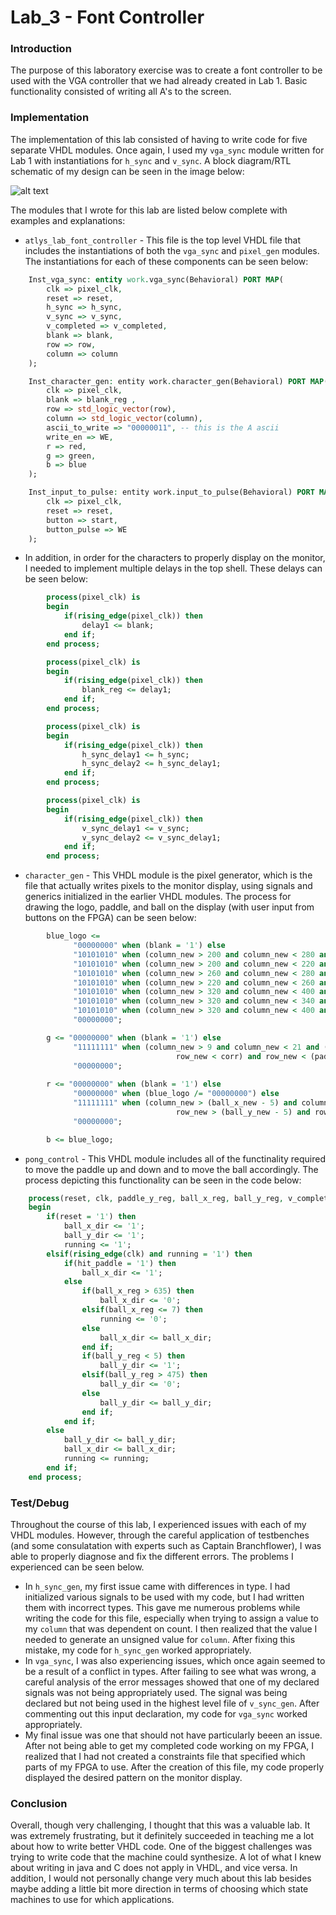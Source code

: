 Lab_3 - Font Controller
=====


### Introduction

The purpose of this laboratory exercise was to create a font controller to be used with the VGA controller that we had already created in Lab 1. Basic functionality consisted of writing all A's to the screen.

### Implementation

The implementation of this lab consisted of having to write code for five separate VHDL modules. Once again, I used my `vga_sync` module written for Lab 1 with instantiations for `h_sync` and `v_sync`. A block diagram/RTL schematic of my design can be seen in the image below:

![alt text](http://i.imgur.com/Fq27U9o.png "RTL Schematic")


The modules that I wrote for this lab are listed below complete with examples and explanations:

 * `atlys_lab_font_controller` - This file is the top level VHDL file that includes the instantiations of both the `vga_sync` and `pixel_gen` modules. The instantiations for each of these components can be seen below:

```vhdl
	Inst_vga_sync: entity work.vga_sync(Behavioral) PORT MAP(
		clk => pixel_clk,
		reset => reset,
		h_sync => h_sync,
		v_sync => v_sync,
		v_completed => v_completed,
		blank => blank,
		row => row,
		column => column
	);

	Inst_character_gen: entity work.character_gen(Behavioral) PORT MAP(
		clk => pixel_clk,
		blank => blank_reg ,
		row => std_logic_vector(row),
		column => std_logic_vector(column),
		ascii_to_write => "00000011", -- this is the A ascii
		write_en => WE,
		r => red,
		g => green,
		b => blue 
	);

	Inst_input_to_pulse: entity work.input_to_pulse(Behavioral) PORT MAP(
		clk => pixel_clk,
		reset => reset,
		button => start,
		button_pulse => WE
	);
```
 * In addition, in order for the characters to properly display on the monitor, I needed to implement multiple delays in the top shell. These delays can be seen below:

```vhdl
		process(pixel_clk) is 
		begin
			if(rising_edge(pixel_clk)) then
				delay1 <= blank;
			end if;
		end process;

		process(pixel_clk) is
		begin
			if(rising_edge(pixel_clk)) then
				blank_reg <= delay1;
			end if;
		end process;

		process(pixel_clk) is 
		begin
			if(rising_edge(pixel_clk)) then
				h_sync_delay1 <= h_sync;
				h_sync_delay2 <= h_sync_delay1;
			end if;
		end process;

		process(pixel_clk) is 
		begin
			if(rising_edge(pixel_clk)) then
				v_sync_delay1 <= v_sync;
				v_sync_delay2 <= v_sync_delay1;
			end if;
		end process;
```

 * `character_gen` - This VHDL module is the pixel generator, which is the file that actually writes pixels to the monitor display, using signals and generics initialized in the earlier VHDL modules. The process for drawing the logo, paddle, and ball on the display (with user input from buttons on the FPGA) can be seen below:

```vhdl
		blue_logo <=
			  "00000000" when (blank = '1') else
			  "10101010" when (column_new > 200 and column_new < 280 and row_new > 200 and row_new < 220) else
			  "10101010" when (column_new > 200 and column_new < 220 and row_new > 200 and row_new < 280) else
			  "10101010" when (column_new > 260 and column_new < 280 and row_new > 200 and row_new < 280) else
			  "10101010" when (column_new > 220 and column_new < 260 and row_new > 240 and row_new < 260) else
			  "10101010" when (column_new > 320 and column_new < 400 and row_new > 200 and row_new < 220) else
			  "10101010" when (column_new > 320 and column_new < 340 and row_new > 200 and row_new < 280) else
			  "10101010" when (column_new > 320 and column_new < 400 and row_new > 240 and row_new < 260) else
			  "00000000";

		g <= "00000000" when (blank = '1') else
			  "11111111" when (column_new > 9 and column_new < 21 and (row_new > (paddle_y_new - 30) or 
									 row_new < corr) and row_new < (paddle_y_new + 30) ) else
			  "00000000"; 
 
		r <= "00000000" when (blank = '1') else
			  "00000000" when (blue_logo /= "00000000") else
			  "11111111" when (column_new > (ball_x_new - 5) and column_new < (ball_x_new + 5) and 
									 row_new > (ball_y_new - 5) and row_new < (ball_y_new + 5) ) else
			  "00000000";

		b <= blue_logo;

```


 * `pong_control` - This VHDL module includes all of the functinality required to move the paddle up and down and to move the ball accordingly. The process depicting this functionality can be seen in the code below:

```vhdl
	process(reset, clk, paddle_y_reg, ball_x_reg, ball_y_reg, v_completed, running, delay_reg) is
	begin
		if(reset = '1') then
			ball_x_dir <= '1';
			ball_y_dir <= '1';
			running <= '1';
		elsif(rising_edge(clk) and running = '1') then
			if(hit_paddle = '1') then
				ball_x_dir <= '1';
			else 
				if(ball_x_reg > 635) then
					ball_x_dir <= '0';
				elsif(ball_x_reg <= 7) then
					running <= '0';
				else
					ball_x_dir <= ball_x_dir;
				end if;
				if(ball_y_reg < 5) then
					ball_y_dir <= '1';
				elsif(ball_y_reg > 475) then
					ball_y_dir <= '0';
				else
					ball_y_dir <= ball_y_dir;
				end if;
			end if;
		else
			ball_y_dir <= ball_y_dir;
			ball_x_dir <= ball_x_dir;
			running <= running;
		end if;
	end process;	
```

### Test/Debug

Throughout the course of this lab, I experienced issues with each of my VHDL modules. However, through the careful application of testbenches (and some consulatation with experts such as Captain Branchflower), I was able to properly diagnose and fix the different errors. The problems I experienced can be seen below.
 * In `h_sync_gen`, my first issue came with differences in type. I had initialized various signals to be used with my code, but I had written them with incorrect types. This gave me numerous problems while writing the code for this file, especially when trying to assign a value to my `column` that was dependent on count. I then realized that the value I needed to generate an unsigned value for `column`. After fixing this mistake, my code for `h_sync_gen` worked appropriately. 
 * In `vga_sync`, I was also experiencing issues, which once again seemed to be a result of a conflict in types. After failing to see what was wrong, a careful analysis of the error messages showed that one of my declared signals was not being appropriately used. The signal was being declared but not being used in the highest level file of `v_sync_gen`. After commenting out this input declaration, my code for `vga_sync` worked appropriately.
 * My final issue was one that should not have particularly beeen an issue. After not being able to get my completed code working on my FPGA, I realized that I had not created a constraints file that specified which parts of my FPGA to use. After the creation of this file, my code properly displayed the desired pattern on the monitor display.




### Conclusion

Overall, though very challenging, I thought that this was a valuable lab. It was extremely frustrating, but it definitely succeeded in teaching me a lot about how to write better VHDL code. One of the biggest challenges was trying to write code that the machine could synthesize. A lot of what I knew about writing in java and C does not apply in VHDL, and vice versa. In addition, I would not personally change very much about this lab besides maybe adding a little bit more direction in terms of choosing which state machines to use for which applications.

 
